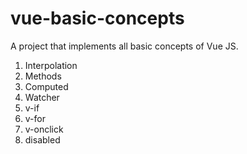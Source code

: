 # vue-basic-concepts
A project that implements all basic concepts of Vue JS.
1. Interpolation
2. Methods
3. Computed
4. Watcher
5. v-if
6. v-for
7. v-onclick
8. disabled
